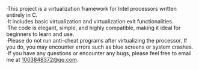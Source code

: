 ·This project is a virtualization framework for Intel processors written entirely in C.  
·It includes basic virtualization and virtualization exit functionalities.  
·The code is elegant, simple, and highly compatible, making it ideal for beginners to learn and use.  
·Please do not run anti-cheat programs after virtualizing the processor. If you do, you may encounter errors such as blue screens or system crashes.  
·If you have any questions or encounter any bugs, please feel free to email me at 1003848372@qq.com.
